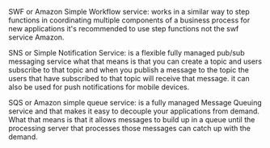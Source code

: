 SWF or Amazon Simple Workflow service: works in a similar way to step functions in
coordinating multiple components of a business process for new applications
it's recommended to use step functions not the swf service Amazon.

SNS or Simple Notification Service: is a flexible fully managed pub/sub
messaging service what that means is that you can create a topic and users
subscribe to that topic and when you publish a message to the topic the users
that have subscribed to that topic will receive that message. it can also be used
for push notifications for mobile devices.

SQS or Amazon simple queue service: is a fully managed Message Queuing service
and that makes it easy to decouple your applications from demand.
What that means is that it allows messages to build up in a queue until the 
processing server that processes those messages can catch up with the demand.
